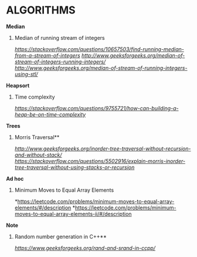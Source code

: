 # ALGORITHMS

**Median**
1. Median of running stream of integers

   *https://stackoverflow.com/questions/10657503/find-running-median-from-a-stream-of-integers*
   *http://www.geeksforgeeks.org/median-of-stream-of-integers-running-integers/*                                                     
   *http://www.geeksforgeeks.org/median-of-stream-of-running-integers-using-stl/*

**Heapsort**
1. Time complexity 

   *https://stackoverflow.com/questions/9755721/how-can-building-a-heap-be-on-time-complexity*

**Trees**
1. Morris Traversal**

   *http://www.geeksforgeeks.org/inorder-tree-traversal-without-recursion-and-without-stack/*
   *https://stackoverflow.com/questions/5502916/explain-morris-inorder-tree-traversal-without-using-stacks-or-recursion*
   
**Ad hoc**
1. Minimum Moves to Equal Array Elements
   
   *https://leetcode.com/problems/minimum-moves-to-equal-array-elements/#/description
   *https://leetcode.com/problems/minimum-moves-to-equal-array-elements-ii/#/description 

**Note**
1. Random number generation in C++**

   *https://www.geeksforgeeks.org/rand-and-srand-in-ccpp/*

